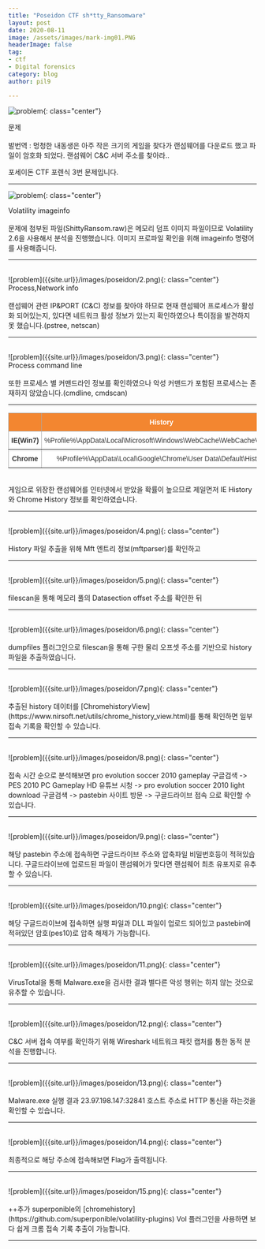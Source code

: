```yaml
---
title: "Poseidon CTF sh*tty_Ransomware"
layout: post
date: 2020-08-11
image: /assets/images/mark-img01.PNG
headerImage: false
tag:
- ctf
- Digital forensics
category: blog
author: pil9

---
```

 
![problem]({{site.url}}/images/poseidon/0.PNG){: class="center"}
<figcaption class="caption">문제</figcaption>  
<br>
발번역 : 멍청한 내동생은 아주 작은 크기의 게임을 찾다가 랜섬웨어를 다운로드 했고 파일이 암호화 되었다.
랜섬웨어 C&C 서버 주소를 찾아라..

포세이돈 CTF 포렌식 3번 문제입니다.

---
 
![problem]({{site.url}}/images/poseidon/1.png){: class="center"}
<figcaption class="caption">Volatility imageinfo</figcaption>  
<br>
문제에 첨부된 파일(ShittyRansom.raw)은 메모리 덤프 이미지 파일이므로 Volatility 2.6을 사용해서 분석을 진행했습니다. 이미지 프로파일 확인을 위해 imageinfo 명령어를 사용해줍니다.

---
<br>
![problem]({{site.url}}/images/poseidon/2.png){: class="center"}
<figcaption class="caption">Process,Network info</figcaption>  
<br>
랜섬웨어 관련 IP&PORT (C&C) 정보를 찾아야 하므로 현재 랜섬웨어 프로세스가 활성화 되어있는지, 있다면 네트워크 활성 정보가 있는지 확인하였으나 특이점을 발견하지 못 했습니다.(pstree, netscan)

---
<br>
![problem]({{site.url}}/images/poseidon/3.png){: class="center"}
<figcaption class="caption">Process command line</figcaption>  
<br>
또한 프로세스 별 커맨드라인 정보를 확인하였으나 악성 커맨드가 포함된 프로세스는 존재하지 않았습니다.(cmdline, cmdscan)

---

<style type="text/css">
.tg  {border-collapse:collapse;border-color:#aaa;border-spacing:0;}
.tg td{background-color:#fff;border-color:#aaa;border-style:solid;border-width:1px;color:#333;
  font-family:Arial, sans-serif;font-size:14px;overflow:hidden;padding:10px 5px;word-break:normal;}
.tg th{background-color:#f38630;border-color:#aaa;border-style:solid;border-width:1px;color:#fff;
  font-family:Arial, sans-serif;font-size:14px;font-weight:normal;overflow:hidden;padding:10px 5px;word-break:normal;}
.tg .tg-c3ow{border-color:inherit;text-align:center;vertical-align:top}
.tg .tg-0pky{border-color:inherit;text-align:left;vertical-align:top}
.tg .tg-7btt{border-color:inherit;font-weight:bold;text-align:center;vertical-align:top}
</style>
<table class="tg center" style="undefined;table-layout: fixed;">
<thead>
  <tr>
    <th class="tg-0pky"></th>
    <th class="tg-7btt">History</th>
  </tr>
</thead>
<tbody>
  <tr>
    <td class="tg-7btt">IE(Win7)</td>
    <td class="tg-c3ow">%Profile%\AppData\Local\Microsoft\Windows\WebCache\WebCacheV01.dat</td>
  </tr>
  <tr>
    <td class="tg-7btt">Chrome</td>
    <td class="tg-c3ow">%Profile%\AppData\Local\Google\Chrome\User Data\Default\History</td>
  </tr>
</tbody>
</table>

<br>
게임으로 위장한 랜섬웨어를 인터넷에서 받았을 확률이 높으므로 제일먼저 IE History 와 Chrome History 정보를 확인하였습니다.

---
<br>
![problem]({{site.url}}/images/poseidon/4.png){: class="center"}
<figcaption class="caption"></figcaption>  
<br>
History 파일 추출을 위해 Mft 엔트리 정보(mftparser)를 확인하고

---
<br>
![problem]({{site.url}}/images/poseidon/5.png){: class="center"}
<figcaption class="caption"></figcaption>  
<br>
filescan을 통해 메모리 풀의 Datasection offset 주소를 확인한 뒤

---
<br>
![problem]({{site.url}}/images/poseidon/6.png){: class="center"}
<figcaption class="caption"></figcaption>  
<br>
dumpfiles 플러그인으로 filescan을 통해 구한 물리 오프셋 주소를 기반으로 history 파일을 추출하였습니다.

---
<br>
![problem]({{site.url}}/images/poseidon/7.png){: class="center"}
<figcaption class="caption"></figcaption>  
<br>
추출된 history 데이터를 [ChromehistoryView](https://www.nirsoft.net/utils/chrome_history_view.html)를 통해 확인하면 일부 접속 기록을 확인할 수 있습니다.


---
<br>
![problem]({{site.url}}/images/poseidon/8.png){: class="center"}
<figcaption class="caption"></figcaption>  
<br>
접속 시간 순으로 분석해보면 pro evolution soccer 2010 gameplay 구글검색 -> PES 2010 PC Gameplay HD 유튜브 시청 -> pro evolution soccer 2010 light download 구글검색 -> pastebin 사이트 방문 -> 구글드라이브 접속 으로 확인할 수 있습니다.

---
<br>
![problem]({{site.url}}/images/poseidon/9.png){: class="center"}
<figcaption class="caption"></figcaption>  
<br>
해당 pastebin 주소에 접속하면 구글드라이브 주소와 압축파일 비밀번호등이 적혀있습니다.
구글드라이브에 업로드된 파일이 랜섬웨어가 맞다면 랜섬웨어 최초 유포지로 유추할 수 있습니다.

---
<br>
![problem]({{site.url}}/images/poseidon/10.png){: class="center"}
<figcaption class="caption"></figcaption>  
<br>
해당 구글드라이브에 접속하면 실행 파일과 DLL 파일이 업로드 되어있고 pastebin에 적혀있던 암호(pes10)로 압축 해제가 가능합니다.

---
<br>
![problem]({{site.url}}/images/poseidon/11.png){: class="center"}
<figcaption class="caption"></figcaption>  
<br>
VirusTotal을 통해 Malware.exe을 검사한 결과 별다른 악성 행위는 하지 않는 것으로 유추할 수 있습니다.

---
<br>
![problem]({{site.url}}/images/poseidon/12.png){: class="center"}
<figcaption class="caption"></figcaption>  
<br>
C&C 서버 접속 여부를 확인하기 위해 Wireshark 네트워크 패킷 캡처를 통한 동적 분석을 진행합니다.

---

<br>
![problem]({{site.url}}/images/poseidon/13.png){: class="center"}
<figcaption class="caption"></figcaption>  
<br>
Malware.exe 실행 결과 23.97.198.147:32841 호스트 주소로 HTTP 통신을 하는것을 확인할 수 있습니다.

---
<br>
![problem]({{site.url}}/images/poseidon/14.png){: class="center"}
<figcaption class="caption"></figcaption>  
<br>
최종적으로 해당 주소에 접속해보면 Flag가 출력됩니다.

---

<br>
![problem]({{site.url}}/images/poseidon/15.png){: class="center"}
<figcaption class="caption"></figcaption>  
<br>
++추가
superponible의 [chromehistory](https://github.com/superponible/volatility-plugins) Vol 플러그인을 사용하면 보다 쉽게 크롬 접속 기록 추출이 가능합니다.

---